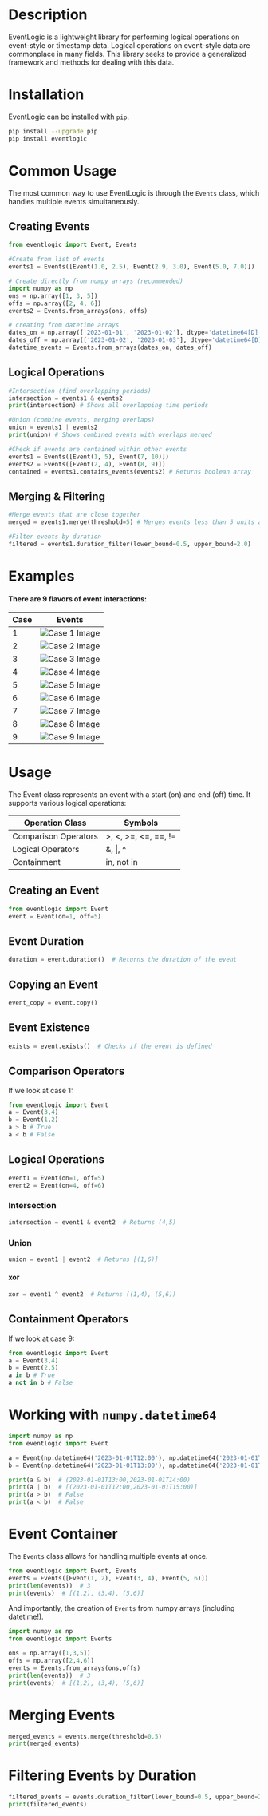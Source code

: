 # Description
 EventLogic is a lightweight library for performing logical operations on event-style or timestamp data. Logical operations on event-style data are commonplace in many fields. This library seeks to provide a generalized framework and methods for dealing with this data.

# Installation
EventLogic can be installed with `pip`.

```bash
pip install --upgrade pip
pip install eventlogic
```

# Common Usage
The most common way to use EventLogic is through the `Events` class, which handles multiple events simultaneously.

## Creating Events
```python
from eventlogic import Event, Events

#Create from list of events
events1 = Events([Event(1.0, 2.5), Event(2.9, 3.0), Event(5.0, 7.0)])

# Create directly from numpy arrays (recommended)
import numpy as np
ons = np.array([1, 3, 5])
offs = np.array([2, 4, 6])
events2 = Events.from_arrays(ons, offs)

# creating from datetime arrays
dates_on = np.array(['2023-01-01', '2023-01-02'], dtype='datetime64[D]')
dates_off = np.array(['2023-01-02', '2023-01-03'], dtype='datetime64[D]')
datetime_events = Events.from_arrays(dates_on, dates_off)
```

## Logical Operations
```python
#Intersection (find overlapping periods)
intersection = events1 & events2
print(intersection) # Shows all overlapping time periods

#Union (combine events, merging overlaps)
union = events1 | events2
print(union) # Shows combined events with overlaps merged

#Check if events are contained within other events
events1 = Events([Event(1, 5), Event(7, 10)])
events2 = Events([Event(2, 4), Event(8, 9)])
contained = events1.contains_events(events2) # Returns boolean array
```

## Merging & Filtering
```python
#Merge events that are close together
merged = events1.merge(threshold=5) # Merges events less than 5 units apart

#Filter events by duration
filtered = events1.duration_filter(lower_bound=0.5, upper_bound=2.0)
```
# Examples

#### There are 9 flavors of event interactions:
| Case | Events |
| ------ | ------ |
| 1 |  ![Case 1 Image](docs/case1.png?raw=true) |
| 2 |  ![Case 2 Image](docs/case2.png?raw=true) |
| 3 |  ![Case 3 Image](docs/case3.png?raw=true) |
| 4 |  ![Case 4 Image](docs/case4.png?raw=true) |
| 5 |  ![Case 5 Image](docs/case5.png?raw=true) |
| 6 |  ![Case 6 Image](docs/case6.png?raw=true) |
| 7 |  ![Case 7 Image](docs/case7.png?raw=true) |
| 8 |  ![Case 8 Image](docs/case8.png?raw=true) |
| 9 |  ![Case 9 Image](docs/case9.png?raw=true) |

# Usage
The Event class represents an event with a start (on) and end (off) time. It supports various logical operations:

| Operation Class | Symbols |
| ------ | ------ |
| Comparison Operators | >, <, >=, <=, ==, != |
|Logical Operators | &, \|, ^  |
| Containment| in, not in |

## Creating an Event
```python
from eventlogic import Event
event = Event(on=1, off=5)
```

## Event Duration
```python
duration = event.duration()  # Returns the duration of the event
```

## Copying an Event
```python
event_copy = event.copy()
```

## Event Existence
```python
exists = event.exists()  # Checks if the event is defined
```

## Comparison Operators
If we look at case 1:
```python
from eventlogic import Event
a = Event(3,4)
b = Event(1,2)
a > b # True
a < b # False
```

## Logical Operations
```python
event1 = Event(on=1, off=5)
event2 = Event(on=4, off=6)
```
### Intersection
```python
intersection = event1 & event2  # Returns (4,5)
```
### Union
```python
union = event1 | event2  # Returns [(1,6)]
```
#### xor
```python
xor = event1 ^ event2  # Returns ((1,4), (5,6))
```
## Containment Operators
If we look at case 9:
```python
from eventlogic import Event
a = Event(3,4)
b = Event(2,5)
a in b # True
a not in b # False
```

# Working with `numpy.datetime64`
```python
import numpy as np
from eventlogic import Event

a = Event(np.datetime64('2023-01-01T12:00'), np.datetime64('2023-01-01T14:00'))
b = Event(np.datetime64('2023-01-01T13:00'), np.datetime64('2023-01-01T15:00'))

print(a & b)  # (2023-01-01T13:00,2023-01-01T14:00)
print(a | b)  # [(2023-01-01T12:00,2023-01-01T15:00)]
print(a > b)  # False
print(a < b)  # False
```
# Event Container
The `Events` class allows for handling multiple events at once.
```python
from eventlogic import Event, Events
events = Events([Event(1, 2), Event(3, 4), Event(5, 6)])
print(len(events))  # 3
print(events)  # [(1,2), (3,4), (5,6)]
```
And importantly, the creation of `Events` from numpy arrays (including datetime!).
```python
import numpy as np
from eventlogic import Events

ons = np.array([1,3,5])
offs = np.array([2,4,6])
events = Events.from_arrays(ons,offs)
print(len(events))  # 3
print(events)  # [(1,2), (3,4), (5,6)]
```

# Merging Events
```python
merged_events = events.merge(threshold=0.5)
print(merged_events)
```

# Filtering Events by Duration
```python
filtered_events = events.duration_filter(lower_bound=0.5, upper_bound=2.0)
print(filtered_events)
```
